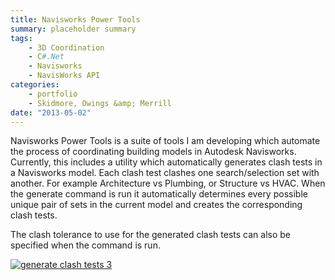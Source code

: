 ```yaml
---
title: Navisworks Power Tools
summary: placeholder summary
tags:
    - 3D Coordination
    - C#.Net
    - Navisworks
    - NavisWorks API
categories:
    - portfolio
    - Skidmore, Owings &amp; Merrill
date: "2013-05-02"
---
```


Navisworks Power Tools is a suite of tools I am developing which automate the process of coordinating building models in Autodesk Navisworks. Currently, this includes a utility which automatically generates clash tests in a Navisworks model. Each clash test clashes one search/selection set with another. For example Architecture vs Plumbing, or Structure vs HVAC. When the generate command is run it automatically determines every possible unique pair of sets in the current model and creates the corresponding clash tests.

The clash tolerance to use for the generated clash tests can also be specified when the command is run.

[![generate clash tests 3](http://www.ericanastas.com/wp-content/uploads/2013/05/generate-clash-tests-3-636x315.png)](generate-clash-tests-3.png)
